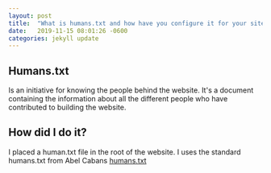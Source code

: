 ```yaml
---
layout: post
title:  "What is humans.txt and how have you configure it for your site?"
date:   2019-11-15 08:01:26 -0600
categories: jekyll update
---
```


## Humans.txt

Is an initiative for knowing the people behind the website. It's a document containing the information about all the different people who have contributed to building the website. 

## How did I do it? 

I placed a human.txt file in the root of the website. I uses the standard humans.txt from Abel Cabans [humans.txt][humans.txt]

[humans.txt]: http://humanstxt.org/humans.txt